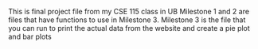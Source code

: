 This is final project file from my CSE 115 class in UB
Milestone 1 and 2 are files that have functions to use in Milestone 3.
Milestone 3 is the file that you can run to print the actual data from the website and create a pie plot and bar plots
